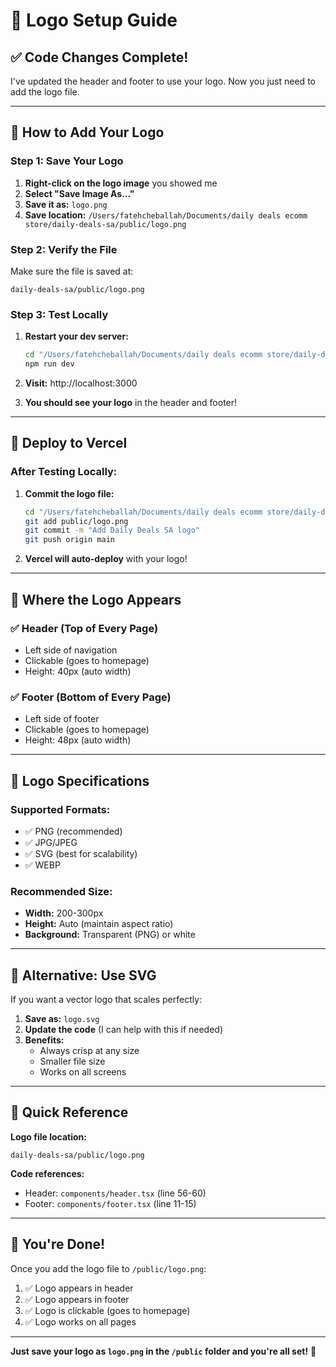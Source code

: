 # 🎨 Logo Setup Guide

## ✅ Code Changes Complete!

I've updated the header and footer to use your logo. Now you just need to add the logo file.

---

## 📝 How to Add Your Logo

### Step 1: Save Your Logo

1. **Right-click on the logo image** you showed me
2. **Select "Save Image As..."**
3. **Save it as:** `logo.png`
4. **Save location:** `/Users/fatehcheballah/Documents/daily deals ecomm store/daily-deals-sa/public/logo.png`

### Step 2: Verify the File

Make sure the file is saved at:
```
daily-deals-sa/public/logo.png
```

### Step 3: Test Locally

1. **Restart your dev server:**
   ```bash
   cd "/Users/fatehcheballah/Documents/daily deals ecomm store/daily-deals-sa"
   npm run dev
   ```

2. **Visit:** http://localhost:3000

3. **You should see your logo** in the header and footer!

---

## 🚀 Deploy to Vercel

### After Testing Locally:

1. **Commit the logo file:**
   ```bash
   cd "/Users/fatehcheballah/Documents/daily deals ecomm store/daily-deals-sa"
   git add public/logo.png
   git commit -m "Add Daily Deals SA logo"
   git push origin main
   ```

2. **Vercel will auto-deploy** with your logo!

---

## 📍 Where the Logo Appears

### ✅ Header (Top of Every Page)
- Left side of navigation
- Clickable (goes to homepage)
- Height: 40px (auto width)

### ✅ Footer (Bottom of Every Page)
- Left side of footer
- Clickable (goes to homepage)
- Height: 48px (auto width)

---

## 🎨 Logo Specifications

### Supported Formats:
- ✅ PNG (recommended)
- ✅ JPG/JPEG
- ✅ SVG (best for scalability)
- ✅ WEBP

### Recommended Size:
- **Width:** 200-300px
- **Height:** Auto (maintain aspect ratio)
- **Background:** Transparent (PNG) or white

---

## 🔧 Alternative: Use SVG

If you want a vector logo that scales perfectly:

1. **Save as:** `logo.svg`
2. **Update the code** (I can help with this if needed)
3. **Benefits:**
   - Always crisp at any size
   - Smaller file size
   - Works on all screens

---

## 📝 Quick Reference

**Logo file location:**
```
daily-deals-sa/public/logo.png
```

**Code references:**
- Header: `components/header.tsx` (line 56-60)
- Footer: `components/footer.tsx` (line 11-15)

---

## 🎉 You're Done!

Once you add the logo file to `/public/logo.png`:
1. ✅ Logo appears in header
2. ✅ Logo appears in footer
3. ✅ Logo is clickable (goes to homepage)
4. ✅ Logo works on all pages

---

**Just save your logo as `logo.png` in the `/public` folder and you're all set!** 🚀

